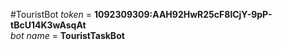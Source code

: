 #TouristBot
_token_ = **1092309309:AAH92HwR25cF8lCjY-9pP-tBcU14K3wAsqAt**  
_bot name_ = **TouristTaskBot**
